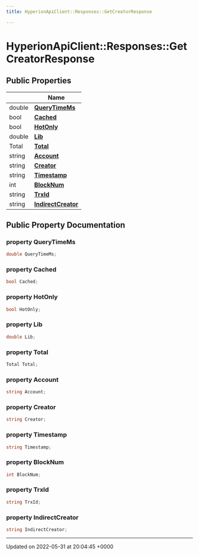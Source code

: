 ```yaml
---
title: HyperionApiClient::Responses::GetCreatorResponse

---
```


# HyperionApiClient::Responses::GetCreatorResponse





## Public Properties

|                | Name           |
| -------------- | -------------- |
| double | **[QueryTimeMs](/Classes/class_hyperion_api_client_1_1_responses_1_1_get_creator_response.md#property-querytimems)**  |
| bool | **[Cached](/Classes/class_hyperion_api_client_1_1_responses_1_1_get_creator_response.md#property-cached)**  |
| bool | **[HotOnly](/Classes/class_hyperion_api_client_1_1_responses_1_1_get_creator_response.md#property-hotonly)**  |
| double | **[Lib](/Classes/class_hyperion_api_client_1_1_responses_1_1_get_creator_response.md#property-lib)**  |
| Total | **[Total](/Classes/class_hyperion_api_client_1_1_responses_1_1_get_creator_response.md#property-total)**  |
| string | **[Account](/Classes/class_hyperion_api_client_1_1_responses_1_1_get_creator_response.md#property-account)**  |
| string | **[Creator](/Classes/class_hyperion_api_client_1_1_responses_1_1_get_creator_response.md#property-creator)**  |
| string | **[Timestamp](/Classes/class_hyperion_api_client_1_1_responses_1_1_get_creator_response.md#property-timestamp)**  |
| int | **[BlockNum](/Classes/class_hyperion_api_client_1_1_responses_1_1_get_creator_response.md#property-blocknum)**  |
| string | **[TrxId](/Classes/class_hyperion_api_client_1_1_responses_1_1_get_creator_response.md#property-trxid)**  |
| string | **[IndirectCreator](/Classes/class_hyperion_api_client_1_1_responses_1_1_get_creator_response.md#property-indirectcreator)**  |

## Public Property Documentation

### property QueryTimeMs

```csharp
double QueryTimeMs;
```


### property Cached

```csharp
bool Cached;
```


### property HotOnly

```csharp
bool HotOnly;
```


### property Lib

```csharp
double Lib;
```


### property Total

```csharp
Total Total;
```


### property Account

```csharp
string Account;
```


### property Creator

```csharp
string Creator;
```


### property Timestamp

```csharp
string Timestamp;
```


### property BlockNum

```csharp
int BlockNum;
```


### property TrxId

```csharp
string TrxId;
```


### property IndirectCreator

```csharp
string IndirectCreator;
```


-------------------------------

Updated on 2022-05-31 at 20:04:45 +0000
